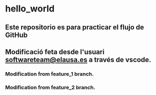 # hello_world

## Este repositorio es para practicar el flujo de GitHub
## Modificació feta desde l'usuari softwareteam@elausa.es a través de vscode.

### Modification from feature_1 branch.

### Modification from feature_2 branch.
